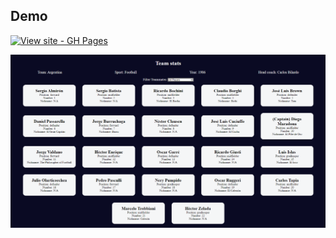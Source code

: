 

## Demo
[![View site - GH Pages](https://img.shields.io/badge/View_site-GH_Pages-2ea44f?style=for-the-badge)](https://raw.githack.com/Ghazal-Mahdian/Music-Player/main/index.html)

![javascript](https://github.com/Ghazal-Mahdian/Football-team-cards/blob/main/football-team-cards.png)
